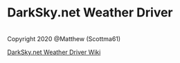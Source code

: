 <h1><Strong>DarkSky.net Weather Driver</h1></Strong><br>
Copyright 2020 @Matthew (Scottma61)

<a href=https://github.com/HubitatCommunity/DarkSky.net-Weather-Driver/wiki/Welcome-to-the-DarkSky.net-Weather-Driver-wiki!>DarkSky.net Weather Driver Wiki</a>
